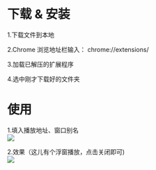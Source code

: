 # 下载 & 安装
1.下载文件到本地

2.Chrome 浏览地址栏输入： chrome://extensions/

3.加载已解压的扩展程序  

4.选中刚才下载好的文件夹 
# 使用
1.填入播放地址、窗口别名  
![](https://p.sda1.dev/24/fb83a2f6e5e0d2bd19ca6a85ef06aafc/image.png)

2.效果（这儿有个浮窗播放，点击关闭即可)  
![](https://p.sda1.dev/24/6650126bc9ab6d5052ca3629adb243a9/image.png)
